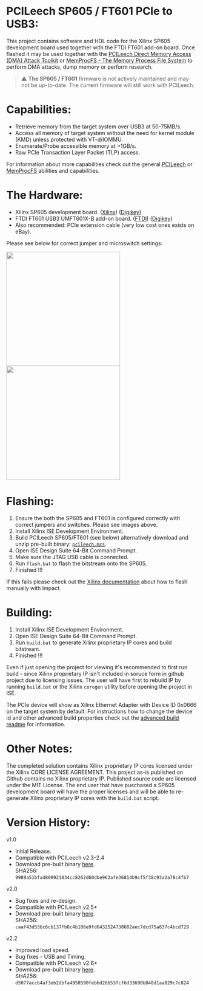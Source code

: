 PCILeech SP605 / FT601 PCIe to USB3:
=================
This project contains software and HDL code for the Xilinx SP605 development board used together with the FTDI FT601 add-on board.
Once flashed it may be used together with the [PCILeech Direct Memory Access (DMA) Attack Toolkit](https://github.com/ufrisk/pcileech/) or [MemProcFS - The Memory Process File System](https://github.com/ufrisk/MemProcFS/) to perform DMA attacks, dump memory or perform research.

> :warning: **The SP605 / FT601** firmware is not actively maintained and may not be up-to-date. The current firmware will still work with PCILeech.

Capabilities:
=================
* Retrieve memory from the target system over USB3 at 50-75MB/s.
* Access all memory of target system without the need for kernel module (KMD) unless protected with VT-d/IOMMU.
* Enumerate/Probe accessible memory at >1GB/s.
* Raw PCIe Transaction Layer Packet (TLP) access.

For information about more capabilities check out the general [PCILeech](https://github.com/ufrisk/pcileech/) or [MemProcFS](https://github.com/ufrisk/MemProcFS/) abilities and capabilities.

The Hardware:
=================
* Xilinx SP605 development board. ([Xilinx](https://www.xilinx.com/products/boards-and-kits/ek-s6-sp605-g.html)) ([Digikey](https://www.digikey.com/product-detail/en/xilinx-inc/EK-S6-SP605-G/122-1605-ND/2175980))
* FTDI FT601 USB3 UMFT601X-B add-on board. ([FTDI](http://www.ftdichip.com/Products/Modules/SuperSpeedModules.htm)) ([Digikey](https://www.digikey.com/product-detail/en/ftdi-future-technology-devices-international-ltd/UMFT601X-B/768-1303-ND/6556764))
* Also recommended: PCIe extension cable (very low cost ones exists on eBay).

Please see below for correct jumper and microswitch settings:

<img src="https://gist.githubusercontent.com/ufrisk/c5ba7b360335a13bbac2515e5e7bb9d7/raw/d01be0e485fde5ba09d84be35ca2970038e18577/_gh_fpga_ft601.jpg" height="300"/><img src="https://gist.githubusercontent.com/ufrisk/c5ba7b360335a13bbac2515e5e7bb9d7/raw/d01be0e485fde5ba09d84be35ca2970038e18577/_gh_fpga_sp605.jpg" height="300"/>

Flashing:
=================
1) Ensure the both the SP605 and FT601 is configured correctly with correct jumpers and switches. Please see images above.
2) Install Xilinx ISE Development Environment.
3) Build PCILeech SP605/FT601 (see below) alternatively download and unzip pre-built binary: [`pcileech.mcs`](https://mega.nz/#!QPJm3bLT!8NrEBR-yLn-Qur7VkqsnahiPgkGp2nWw4Z9XWLLamxo).
4) Open ISE Design Suite 64-Bit Command Prompt.
5) Make sure the JTAG USB cable is connected.
6) Run `flash.bat` to flash the bitstream onto the SP605.
7) Finished !!!

If this fails please check out the [Xilinx documentation](https://www.xilinx.com/support/documentation/boards_and_kits/sp605_PCIe_Gen1_x1_pdf_xtp065_13.4.pdf) about how to flash manually with Impact.

Building:
=================
1) Install Xilinx ISE Development Environment.
2) Open ISE Design Suite 64-Bit Command Prompt.
3) Run `build.bat` to generate Xilinx proprietary IP cores and build bitstream.
4) Finished !!!

Even if just opening the project for viewing it's recommended to first run build - since Xilinx proprietary IP isn't included in soruce form in github project due to licensing issues. The user will have first to rebuild IP by running `build.bat` or the Xilinx `coregen` utility before opening the project in ISE.

The PCIe device will show as Xilinx Ethernet Adapter with Device ID 0x0666 on the target system by default. For instructions how to change the device id and other advanced build properties check out the [advanced build readme](build.md) for information.

Other Notes:
=================
The completed solution contains Xilinx proprietary IP cores licensed under the Xilinx CORE LICENSE AGREEMENT. This project as-is published on Github contains no Xilinx proprietary IP. Published source code are licensed under the MIT License. The end user that have puschased a SP605 development board will have the proper licenses and will be able to re-generate Xilinx proprietary IP cores with the `build.bat` script.

Version History:
=================
v1.0
* Initial Release.
* Compatible with PCILeech v2.3-2.4
* Download pre-built binary [here](https://mega.nz/#!oLZ0lbZT!6LUpE9kXdteg7fQaJlTEViJpPOsVsrzdYnFfsuXceGA). <br>SHA256: `9989a51bfa4800921834cc8262d60dbe962afe36814b9cf5f38c93a2a78c4fb7`

v2.0
* Bug fixes and re-design.
* Compatible with PCILeech v2.5+
* Download pre-built binary [here](https://mega.nz/#!BCRUED6R!4qhJ57cF0iMK0Ux26XOtyqdN_GLTOc2bwu6cKxj4468). <br>SHA256: `caaf43d53bc6cb137fb8c4b106e9fd6432524738682aec7dcd75a837c4bcd729`

v2.2
* Improved load speed.
* Bug fixes - USB and Timing.
* Compatible with PCILeech v2.6+
* Download pre-built binary [here](https://mega.nz/#!QPJm3bLT!8NrEBR-yLn-Qur7VkqsnahiPgkGp2nWw4Z9XWLLamxo). <br>SHA256: `d5077accb4af3eb2dbfa4958590feb6d26653fcf6d33690b848d1aa829c7c824`
